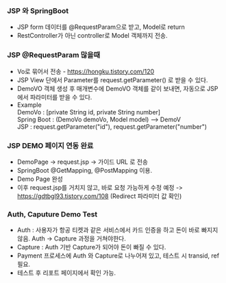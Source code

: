 ### JSP 와 SpringBoot

- JSP form 데이터를 @RequestParam으로 받고, Model로 return
- RestController가 아닌 controller로 Model 객체까지 전송.

### JSP @RequestParam 많을때

- Vo로 묶어서 전송 - https://hongku.tistory.com/120
- JSP View 단에서 Parameter를 request.getParameter() 로 받을 수 있다.
- DemoVO 객체 생성 후 매개변수에 DemoVO 객체를 같이 보내면, 자동으로 JSP에서 파라미터를 받을 수 있다.
- Example  
  DemoVo : [private String id, private String number]   
  Spring Boot : (DemoVo demoVo, Model model)  --> DemoV   
  JSP : request.getParameter("id"), request.getParameter("number")

### JSP DEMO 페이지 연동 완료

- DemoPage -> request.jsp -> 가이드 URL 로 전송
- SpringBoot @GetMapping, @PostMapping 이용.
- Demo Page 완성
- 이후 request.jsp를 거치지 않고, 바로 요청 가능하게 수정 예정 -> https://gdtbgl93.tistory.com/108 (Redirect 파라미터 값 확인)

### Auth, Caputure Demo Test

- Auth : 사용자가 항공 티켓과 같은 서비스에서 카드 인증을 하고 돈이 바로 빠지지 않음. Auth -> Capture 과정을 거쳐야한다.
- Capture :  Auth 기반 Capture가 되어야 돈이 빠질 수 있다.
- Payment 프로세스에 Auth 와 Capture로 나누어져 있고, 테스트 시 transid, ref 필요.
- 테스트 후 리포트 페이지에서 확인 가능.


